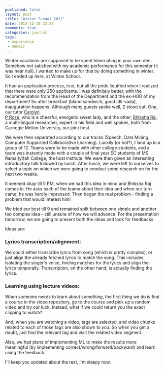 ```yaml
---
published: false
layout: post
title: "Winter School 2012"
date: 2012-12-10 23:27
comments: true
categories: journal
tags: 
 - experience 
 - memoir
---
```


Winter vacations are supposed to be spent hibernating in your own den. Somehow not
satisfied with my academic performance for this semester (it was near null), I wanted
to make up for that by doing something in winter. So I ended up here, at Winter School.
<!--more-->
It had an application process, true, but all the pride liquified when I realized that there 
were only 250 applicants. I was definitely better, with the recommendation from the Head of the 
Department and the ex-HOD of my department! So after breakfast (bland sandwich, good idli-vada),
inauguration happens. Although many guests spoke well, 2 stood out. One, our tutor [Carolyn  
P Rosé][carolyn], who is a cheerful, energetic sweet lady, and the other, [Bhiksha Raj][bhiksha], a multi-lingual 
researcher, expert in his field and well spoken, both from Carnegie Mellon University,
our joint host. 

We were then separated according to our tracks (Speech, Data Mining, Computer Supported 
Collaborative Learning). Luckily (or not?), I land up in a group of 12. Teams were to be
made with other college students, and a team was instantly made with a couple of final year
EC students of MS Ramai(y!)ah College, the host institute. We were then given an interesting
introductory talk followed by lunch. After lunch, we were left to ourselves to select a topic on which 
we were going to conduct some research on for the next two weeks. 

It seemed okay till 5 PM, when we had this idea in mind and Bhiksha Raj comes in.
He asks each of the teams about their idea and when our turn came, he was hardly impressed.
Then began the real problem - finding a problem that would interest him!

We tried our best till 9 and remained split between one simple and another too complex idea - 
still unsure of how we will advance. For the presentation tomorrow, we are going to present
both the ideas and look for feedbacks.

Ideas are:

### Lyrics transcription/alignment:

We could either transcribe lyrics from song (which is pretty complex), or just align 
the already fetched lyrics to match the song. This includes isolating the singer's
voice, finding matches for the lyrics and align the lyrics temporally. Transcription,
on the other hand, is actually finding the lyrics.

### Learning using lecture videos:

When someone needs to learn about something, the first thing we do is find a 
course in the video repository, go to the course and pick up a random video and try our
luck. Instead, what if we could return you the exact clipping to watch? 

And, when you are watching a video, tags are selected, and video chunks related
to each of those tags are also shown to you. So when you get a doubt, just find the 
relevant tag and visit the related video segment.

Also, we had plans of implementing ML to make the results more meaningful (by 
implementing correct/wrong/forward/backward) and learn using the feedback.

I'll keep you updated about the rest, I'm sleepy now.

[bhiksha]: http://mlsp.cs.cmu.edu/people/bhiksha/
[carolyn]: http://www.cs.cmu.edu/~cprose/

